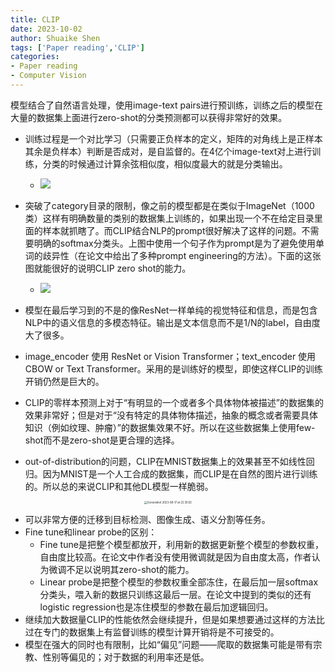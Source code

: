 ```yaml
---
title: CLIP
date: 2023-10-02
author: Shuaike Shen
tags: ['Paper reading','CLIP']
categories: 
- Paper reading
- Computer Vision
---
```


模型结合了自然语言处理，使用image-text pairs进行预训练，训练之后的模型在大量的数据集上面进行zero-shot的分类预测都可以获得非常好的效果。

- 训练过程是一个对比学习（只需要正负样本的定义，矩阵的对角线上是正样本其余是负样本）判断是否成对，是自监督的。在4亿个image-text对上进行训练，分类的时候通过计算余弦相似度，相似度最大的就是分类输出。
  - <img src="/sreenshortcut/Screenshot 2023-08-17 at 22.21.43.png">
- 突破了category目录的限制，像之前的模型都是在类似于ImageNet（1000类）这样有明确数量的类别的数据集上训练的，如果出现一个不在给定目录里面的样本就抓瞎了。而CLIP结合NLP的prompt很好解决了这样的问题。不需要明确的softmax分类头。上图中使用一个句子作为prompt是为了避免使用单词的歧异性（在论文中给出了多种prompt engineering的方法）。下面的这张图就能很好的说明CLIP zero shot的能力。
  - <img src="/sreenshortcut/Screenshot 2023-08-17 at 22.42.47.png">
- 模型在最后学习到的不是的像ResNet一样单纯的视觉特征和信息，而是包含NLP中的语义信息的多模态特征。输出是文本信息而不是1/N的label，自由度大了很多。
- image_encoder 使用 ResNet or Vision Transformer；text_encoder 使用 CBOW or Text Transformer。采用的是训练好的模型，即使这样CLIP的训练开销仍然是巨大的。

- CLIP的零样本预测上对于“有明显的一个或者多个具体物体被描述”的数据集的效果非常好；但是对于“没有特定的具体物体描述，抽象的概念或者需要具体知识（例如纹理、肿瘤）”的数据集效果不好。所以在这些数据集上使用few-shot而不是zero-shot是更合理的选择。
- out-of-distribution的问题，CLIP在MNIST数据集上的效果甚至不如线性回归。因为MNIST是一个人工合成的数据集，而CLIP是在自然的图片进行训练的。所以总的来说CLIP和其他DL模型一样脆弱。

<center>
<img src="/sreenshortcut/Screenshot 2023-08-17 at 22.30.02.png" alt="Screenshot 2023-08-17 at 22.30.02" style="zoom:30%;" />
</center>

- 可以非常方便的迁移到目标检测、图像生成、语义分割等任务。
- Fine tune和linear probe的区别：
  - Fine tune是把整个模型都放开，利用新的数据更新整个模型的参数权重，自由度比较高。在论文中作者没有使用微调就是因为自由度太高，作者认为微调不足以说明其zero-shot的能力。
  - Linear probe是把整个模型的参数权重全部冻住，在最后加一层softmax分类头，喂入新的数据只训练这最后一层。在论文中提到的类似的还有logistic regression也是冻住模型的参数在最后加逻辑回归。
- 继续加大数据量CLIP的性能依然会继续提升，但是如果想要通过这样的方法比过在专门的数据集上有监督训练的模型计算开销将是不可接受的。
- 模型在强大的同时也有限制，比如“偏见”问题——爬取的数据集可能是带有宗教、性别等偏见的；对于数据的利用率还是低。